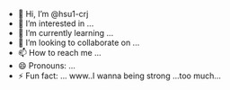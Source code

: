 - 👋 Hi, I’m @hsu1-crj
- 👀 I’m interested in ...
- 🌱 I’m currently learning ...
- 💞️ I’m looking to collaborate on ...
- 📫 How to reach me ...
- 😄 Pronouns: ...
- ⚡ Fun fact: ...
www..I wanna being strong ...too much...
<!---
hsu1-crj/hsu1-crj is a ✨ special ✨ repository because its `README.md` (this file) appears on your GitHub profile.
You can click the Preview link to take a look at your changes.
--->
